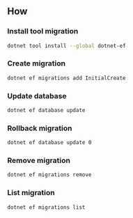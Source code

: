 ## How

### Install tool migration

```bash
dotnet tool install --global dotnet-ef
```

### Create migration

```bash
dotnet ef migrations add InitialCreate
```

### Update database

```bash
dotnet ef database update
```

### Rollback migration

```bash
dotnet ef database update 0
```

### Remove migration

```bash
dotnet ef migrations remove
```

### List migration

```bash
dotnet ef migrations list
```
